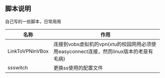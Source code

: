 ## 脚本说明

自己写的一些脚本，日常用用

|名称|作用|
|----|----|
|LinkToVPNinVBox|连接到vobx虚拟机的vpn(xtu的校园网用必须使用easyconnect连接，然而linux版本的老是有毛病)|
|ssswitch|更换ss使用的配置文件|
